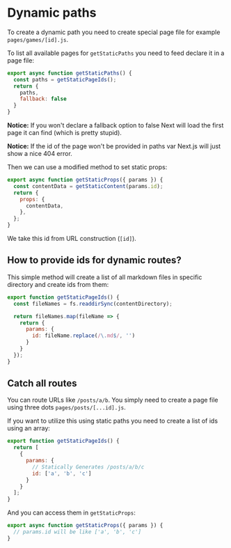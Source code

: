 # Dynamic paths

To create a dynamic path you need to create special page file for example `pages/games/[id].js`.

To list all available pages for `getStaticPaths` you need to feed declare it in a page file:

```js
export async function getStaticPaths() {
  const paths = getStaticPageIds();
  return {
    paths,
    fallback: false
  }
}
```

__Notice:__ If you won't declare a fallback option to false Next will load the first page it can find (which is pretty stupid).

__Notice:__ If the id of the page won't be provided in paths var Next.js will just show a nice 404 error.

Then we can use a modified method to set static props:

```js
export async function getStaticProps({ params }) {
  const contentData = getStaticContent(params.id);
  return {
    props: {
      contentData,
    },
  };
}
```

We take this id from URL construction (`[id]`).

## How to provide ids for dynamic routes?

This simple method will create a list of all markdown files in specific directory and create ids from them:

```js
export function getStaticPageIds() {
  const fileNames = fs.readdirSync(contentDirectory);

  return fileNames.map(fileName => {
    return {
      params: {
        id: fileName.replace(/\.md$/, '')
      }
    }
  });
}
```
## Catch all routes

You can route URLs like `/posts/a/b`. You simply need to create a page file using three dots `pages/posts/[...id].js`.

If you want to utilize this using static paths you need to create a list of ids using an array:

```js
export function getStaticPageIds() {
  return [
    {
      params: {
        // Statically Generates /posts/a/b/c
        id: ['a', 'b', 'c']
      }
    }
  ];
}
```

And you can access them in `getStaticProps`:

```js
export async function getStaticProps({ params }) {
  // params.id will be like ['a', 'b', 'c']
}
```